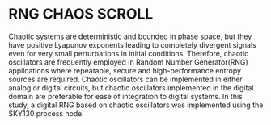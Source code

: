 # RNG CHAOS SCROLL

Chaotic systems are deterministic and bounded in phase space, 
but they have positive Lyapunov exponents leading to completely 
divergent signals even for very small perturbations in initial conditions. 
Therefore, chaotic oscillators are frequently employed in Random Number Generator(RNG) 
applications where repeatable, secure and high-performance entropy sources are required. 
Chaotic oscillators can be implemented in either analog or digital circuits, 
but chaotic oscillators implemented in the digital domain are preferable for ease of 
integration to digital systems. In this study, a digital RNG based on chaotic oscillators 
was implemented using the SKY130 process node.